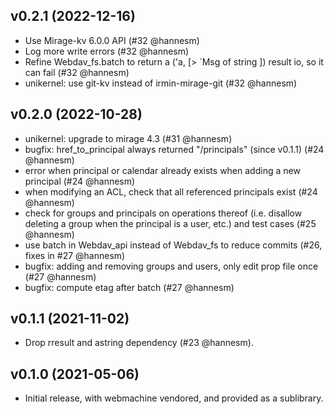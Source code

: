 ## v0.2.1 (2022-12-16)

* Use Mirage-kv 6.0.0 API (#32 @hannesm)
* Log more write errors (#32 @hannesm)
* Refine Webdav_fs.batch to return a ('a, [> `Msg of string ]) result io, so
  it can fail (#32 @hannesm)
* unikernel: use git-kv instead of irmin-mirage-git (#32 @hannesm)

## v0.2.0 (2022-10-28)

* unikernel: upgrade to mirage 4.3 (#31 @hannesm)
* bugfix: href_to_principal always returned "/principals" (since v0.1.1)
  (#24 @hannesm)
* error when principal or calendar already exists when adding a new principal
  (#24 @hannesm)
* when modifying an ACL, check that all referenced principals exist
  (#24 @hannesm)
* check for groups and principals on operations thereof (i.e. disallow deleting
  a group when the principal is a user, etc.) and test cases (#25 @hannesm)
* use batch in Webdav_api instead of Webdav_fs to reduce commits
  (#26, fixes in #27 @hannesm)
* bugfix: adding and removing groups and users, only edit prop file once
  (#27 @hannesm)
* bugfix: compute etag after batch (#27 @hannesm)

## v0.1.1 (2021-11-02)

* Drop rresult and astring dependency (#23 @hannesm).

## v0.1.0 (2021-05-06)

* Initial release, with webmachine vendored, and provided as a sublibrary.
